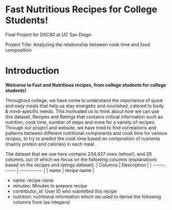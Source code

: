 # Fast Nutritious Recipes for College Students!
Final Project for DSC80 at UC San Diego

Project Title: Analyzing the relationship between cook time and food composition

# Introduction

**Welcome to Fast and Nutritious recipes, from college students for college students!**

Throughout college, we have come to understand the importance of quick and easy meals that help us stay energetic and nourished, catered to body & mind-specific needs. This motivated us to think about how we can use this dataset, Recipes and Ratings that contains critical information such as nutrition, cook time, number of steps and more for a variety of recipes. Through our project and website, we have tried to find correlations and patterns between different nutritional components and cook time for various recipes, to try to predict the cook time based on composition of nutrients (mainly protein and calories) in each meal. 

The dataset that we use here contains 234,427 rows (whoa!), and 26 columns, out of which we focus on the following columns (explanations based on the recipes and ratings dataset):
| Columns | Description |
| ----------- | ----------- |
| name | recipe name |

- name: recipe name
- minutes: Minutes to prepare recipe
- contributor_id: User ID who submitted this recipe
- nutrition: nutritional information which we used to derive the following columns from (as integers)

